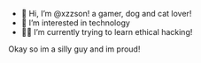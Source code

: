 - 👋 Hi, I’m @xzzson! a gamer, dog and cat lover!
- 👀 I’m interested in technology
- 🧑‍💻 I’m currently trying to learn ethical hacking!

Okay so im a silly guy and im proud!
<!---
xzzson/xzzson is a ✨ special ✨ repository because its `README.md` (this file) appears on your GitHub profile.
You can click the Preview link to take a look at your changes.
--->
